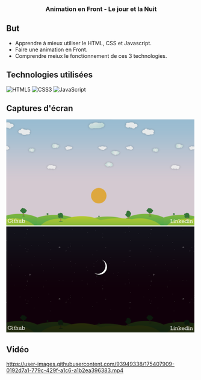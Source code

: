 ### <p align="center">Animation en Front - Le jour et la Nuit</p>

## But

- Apprendre à mieux utiliser le HTML, CSS et Javascript.
- Faire une animation en Front.
- Comprendre meiux le fonctionnement de ces 3 technologies.

## Technologies utilisées

![HTML5](https://img.shields.io/badge/html5-%23E34F26.svg?style=for-the-badge&logo=html5&logoColor=white)
![CSS3](https://img.shields.io/badge/css3-%231572B6.svg?style=for-the-badge&logo=css3&logoColor=white)
![JavaScript](https://img.shields.io/badge/javascript-%23323330.svg?style=for-the-badge&logo=javascript&logoColor=%23F7DF1E)

## Captures d'écran
 
<img src="/images/screenjour.png" alt="screen jour" width="500px"> <img src="/images/screennuit.png" alt="screen nuit" width="500px"><br>

## Vidéo

https://user-images.githubusercontent.com/93949338/175407909-0192d7a1-779c-429f-a1c6-a1b2ea396383.mp4
